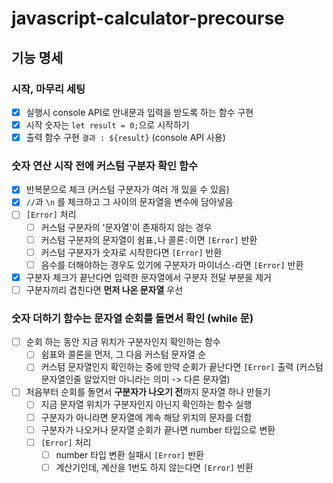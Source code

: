# javascript-calculator-precourse


## 기능 명세
### 시작, 마무리 세팅
- [x] 실행시 console API로 안내문과 입력을 받도록 하는 함수 구현
- [x] 시작 숫자는 `let result = 0;`으로 시작하기
- [x] 출력 함수 구현 `결과 : ${result}` (console API 사용)

### 숫자 연산 시작 전에 커스텀 구분자 확인 함수
- [x] 반복문으로 체크 (커스텀 구분자가 여러 개 있을 수 있음)
- [x] `//`과 `\n` 를 체크하고 그 사이의 문자열을 변수에 담아넣음
- [ ] `[Error]` 처리
	- [ ] 커스텀 구분자의 '문자열'이 존재하지 않는 경우
	- [ ] 커스텀 구분자의 문자열이 쉼표`,`나 콜론`:`이면 `[Error]` 반환
	- [ ] 커스텀 구분자가 숫자로 시작한다면 `[Error]` 반환
	- [ ] 음수를 더해야하는 경우도 있기에 구분자가 마이너스`-`라면 `[Error]` 반환
- [x] 구분자 체크가 끝난다면 입력한 문자열에서 구분자 전달 부분을 제거
- [ ] 구분자끼리 겹친다면 **먼저 나온 문자열** 우선

### 숫자 더하기 함수는 문자열 순회를 돌면서 확인 (while 문)
- [ ] 순회 하는 동안 지금 위치가 구분자인지 확인하는 함수
	- [ ] 쉼표와 콜론을 먼저, 그 다음 커스텀 문자열 순
	- [ ] 커스텀 문자열인지 확인하는 중에 만약 순회가 끝난다면 `[Error]` 출력 (커스텀 문자열인줄 알았지만 아니라는 의미 -> 다른 문자열)
- [ ] 처음부터 순회를 돌면서 **구분자가 나오기 전**까지 문자열 하나 만들기
	- [ ] 지금 문자열 위치가 구분자인지 아닌지 확인하는 함수 실행
	- [ ] 구분자가 아니라면 문자열에 계속 해당 위치의 문자를 더함
	- [ ] 구분자가 나오거나 문자열 순회가 끝나면 number 타입으로 변환
	- [ ] `[Error]` 처리
		- [ ] number 타입 변환 실패시 `[Error]` 반환
		- [ ] 계산기인데, 계산을 1번도 하지 않는다면 `[Error]` 반환
